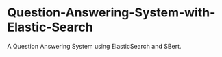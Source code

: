 # Question-Answering-System-with-Elastic-Search
A Question Answering System using ElasticSearch and SBert.
